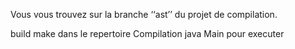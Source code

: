 Vous vous trouvez sur la branche ‘‘ast’’ du projet de compilation.

build make dans le repertoire Compilation
java Main pour executer
